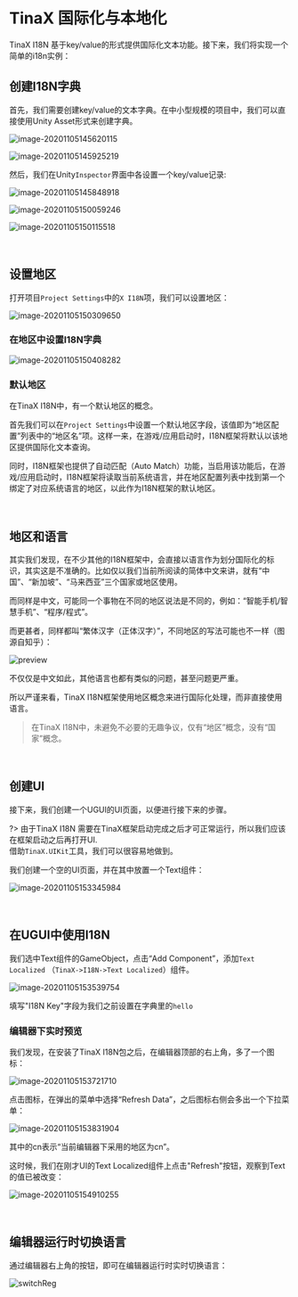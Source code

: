 # TinaX 国际化与本地化

TinaX I18N 基于key/value的形式提供国际化文本功能。接下来，我们将实现一个简单的i18n实例：

## 创建I18N字典

首先，我们需要创建key/value的文本字典。在中小型规模的项目中，我们可以直接使用Unity Asset形式来创建字典。

![image-20201105145620115](QuickStart.assets/image-20201105145620115.png)

![image-20201105145925219](QuickStart.assets/image-20201105145925219.png)

然后，我们在Unity`Inspector`界面中各设置一个key/value记录:

![image-20201105145848918](QuickStart.assets/image-20201105145848918.png)

![image-20201105150059246](QuickStart.assets/image-20201105150059246.png)

![image-20201105150115518](QuickStart.assets/image-20201105150115518.png)

<br>

## 设置地区

打开项目`Project Settings`中的`X I18N`项，我们可以设置地区：

![image-20201105150309650](QuickStart.assets/image-20201105150309650.png)

### 在地区中设置I18N字典

![image-20201105150408282](QuickStart.assets/image-20201105150408282.png)

### 默认地区

在TinaX I18N中，有一个默认地区的概念。

首先我们可以在`Project Settings`中设置一个默认地区字段，该值即为“地区配置”列表中的“地区名”项。这样一来，在游戏/应用启动时，I18N框架将默认以该地区提供国际化文本查询。

同时，I18N框架也提供了自动匹配（Auto Match）功能，当启用该功能后，在游戏/应用启动时，I18N框架将读取当前系统语言，并在地区配置列表中找到第一个绑定了对应系统语言的地区，以此作为I18N框架的默认地区。

<br>

## 地区和语言

其实我们发现，在不少其他的I18N框架中，会直接以语言作为划分国际化的标识，其实这是不准确的。比如仅以我们当前所阅读的简体中文来讲，就有“中国”、“新加坡”、“马来西亚”三个国家或地区使用。

而同样是中文，可能同一个事物在不同的地区说法是不同的，例如：“智能手机/智慧手机”、“程序/程式”。

而更甚者，同样都叫“繁体汉字（正体汉字）”，不同地区的写法可能也不一样（图源自知乎）：

![preview](https://pic1.zhimg.com/v2-d53cc64ce194b102e8a5741ec1ed591e_r.jpg?source=1940ef5c)

不仅仅是中文如此，其他语言也都有类似的问题，甚至问题更严重。

所以严谨来看，TinaX I18N框架使用地区概念来进行国际化处理，而非直接使用语言。

> 在TinaX I18N中，未避免不必要的无趣争议，仅有“地区”概念，没有“国家”概念。

<br>

## 创建UI

接下来，我们创建一个UGUI的UI页面，以便进行接下来的步骤。

?> 由于TinaX I18N 需要在TinaX框架启动完成之后才可正常运行，所以我们应该在框架启动之后再打开UI. <br> 借助`TinaX.UIKit`工具，我们可以很容易地做到。

我们创建一个空的UI页面，并在其中放置一个Text组件：

![image-20201105153345984](QuickStart.assets/image-20201105153345984.png)

<br>

## 在UGUI中使用I18N

我们选中Text组件的GameObject，点击“Add Component”，添加`Text Localized` （`TinaX->I18N->Text Localized`）组件。

![image-20201105153539754](QuickStart.assets/image-20201105153539754.png)

填写"I18N Key"字段为我们之前设置在字典里的`hello`



### 编辑器下实时预览

我们发现，在安装了TinaX I18N包之后，在编辑器顶部的右上角，多了一个图标：

![image-20201105153721710](QuickStart.assets/image-20201105153721710.png)

点击图标，在弹出的菜单中选择“Refresh Data”，之后图标右侧会多出一个下拉菜单：

![image-20201105153831904](QuickStart.assets/image-20201105153831904.png)

其中的cn表示“当前编辑器下采用的地区为cn”。

这时候，我们在刚才UI的Text Localized组件上点击"Refresh"按钮，观察到Text的值已被改变：

![image-20201105154910255](QuickStart.assets/image-20201105154910255.png)


<br>

## 编辑器运行时切换语言

通过编辑器右上角的按钮，即可在编辑器运行时实时切换语言：

![switchReg](QuickStart.assets/switchReg.gif)

